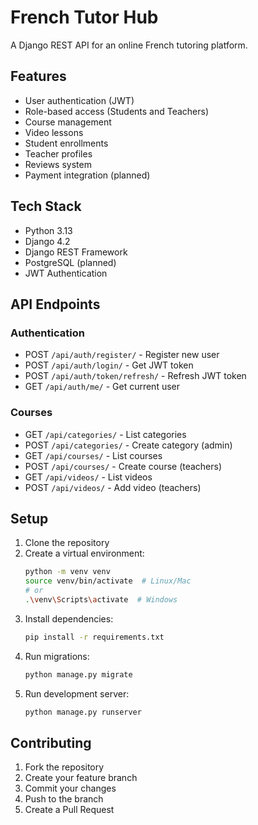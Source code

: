# French Tutor Hub

A Django REST API for an online French tutoring platform.

## Features

- User authentication (JWT)
- Role-based access (Students and Teachers)
- Course management
- Video lessons
- Student enrollments
- Teacher profiles
- Reviews system
- Payment integration (planned)

## Tech Stack

- Python 3.13
- Django 4.2
- Django REST Framework
- PostgreSQL (planned)
- JWT Authentication

## API Endpoints

### Authentication
- POST `/api/auth/register/` - Register new user
- POST `/api/auth/login/` - Get JWT token
- POST `/api/auth/token/refresh/` - Refresh JWT token
- GET `/api/auth/me/` - Get current user

### Courses
- GET `/api/categories/` - List categories
- POST `/api/categories/` - Create category (admin)
- GET `/api/courses/` - List courses
- POST `/api/courses/` - Create course (teachers)
- GET `/api/videos/` - List videos
- POST `/api/videos/` - Add video (teachers)

## Setup

1. Clone the repository
2. Create a virtual environment:
   ```bash
   python -m venv venv
   source venv/bin/activate  # Linux/Mac
   # or
   .\venv\Scripts\activate  # Windows
   ```
3. Install dependencies:
   ```bash
   pip install -r requirements.txt
   ```
4. Run migrations:
   ```bash
   python manage.py migrate
   ```
5. Run development server:
   ```bash
   python manage.py runserver
   ```

## Contributing

1. Fork the repository
2. Create your feature branch
3. Commit your changes
4. Push to the branch
5. Create a Pull Request
